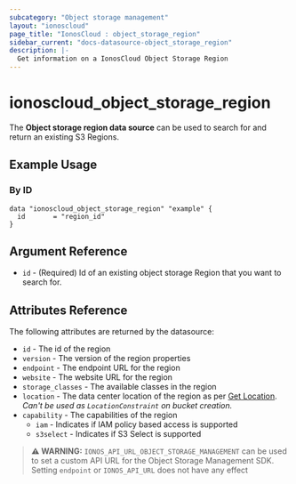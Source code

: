 ```yaml
---
subcategory: "Object storage management"
layout: "ionoscloud"
page_title: "IonosCloud : object_storage_region"
sidebar_current: "docs-datasource-object_storage_region"
description: |-
  Get information on a IonosCloud Object Storage Region
---
```


# ionoscloud_object_storage_region

The **Object storage region data source** can be used to search for and return an existing S3 Regions.

## Example Usage

### By ID 
```hcl
data "ionoscloud_object_storage_region" "example" {
  id       = "region_id"
}
```

## Argument Reference

 * `id` - (Required) Id of an existing object storage Region that you want to search for.

## Attributes Reference

The following attributes are returned by the datasource:

- `id` - The id of the region
- `version` - The version of the region properties
- `endpoint` - The endpoint URL for the region
- `website` - The website URL for the region
- `storage_classes` - The available classes in the region
- `location` - The data center location of the region as per [Get Location](/docs/cloud/v6/#tag/Locations/operation/locationsGet). *Can't be used as `LocationConstraint` on bucket creation.*
- `capability` - The capabilities of the region
  * `iam` - Indicates if IAM policy based access is supported
  * `s3select` - Indicates if S3 Select is supported

> **⚠ WARNING:** `IONOS_API_URL_OBJECT_STORAGE_MANAGEMENT` can be used to set a custom API URL for the Object Storage Management SDK. Setting `endpoint` or `IONOS_API_URL` does not have any effect
